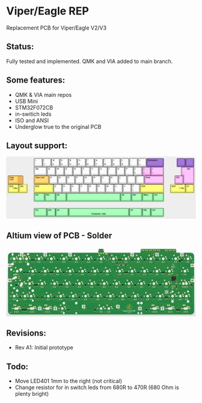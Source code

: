 # Viper/Eagle REP

Replacement PCB for Viper/Eagle V2/V3

## Status:
Fully tested and implemented. QMK and VIA added to main branch.

## Some features:
- QMK & VIA main repos
- USB Mini
- STM32F072CB
- in-switich leds
- ISO and ANSI
- Underglow true to the original PCB

## Layout support: 
![alt text](./readme-images/layout_support.jpg "Layout support")

## Altium view of PCB - Solder
![alt text](./readme-images/eagle_viper_rep-MX_Rev_A1.jpg "PCB View - Rev A")

## Revisions:
- Rev A1: Initial prototype

## Todo:
- Move LED401 1mm to the right (not critical)
- Change resistor for in switch leds from 680R to 470R (680 Ohm is plenty bright)

